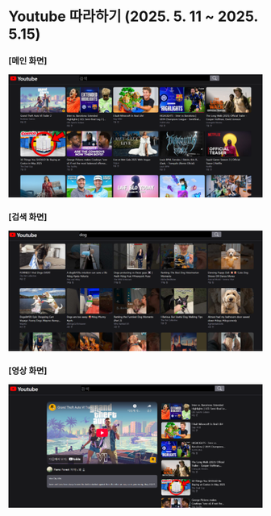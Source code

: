# Youtube 따라하기 (2025. 5. 11 ~ 2025. 5.15)

### **[메인 화면]**

![main page](https://github.com/SeongjaeHong/FrontEndStudy/blob/master/Projects/youtube_simple_re/images/main.png?raw=true)

### **[검색 화면]**

![main page](https://github.com/SeongjaeHong/FrontEndStudy/blob/master/Projects/youtube_simple_re/images/search.png?raw=true)

### **[영상 화면]**

![main page](https://github.com/SeongjaeHong/FrontEndStudy/blob/master/Projects/youtube_simple_re/images/detail.png?raw=true)
